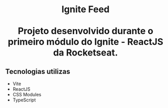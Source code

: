 <h1 align="center">Ignite Feed<br><br>Projeto desenvolvido durante o primeiro módulo do Ignite - ReactJS da Rocketseat.</h1>

<h2>Tecnologias utilizas</h2>

- Vite
- ReactJS
- CSS Modules
- TypeScript

